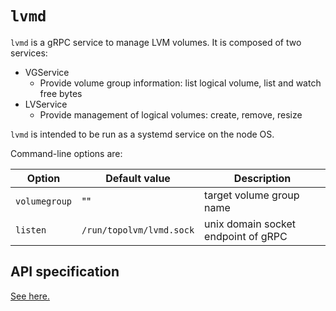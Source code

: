 `lvmd`
======

`lvmd` is a gRPC service to manage LVM volumes.  It is composed of two services:
- VGService
    - Provide volume group information: list logical volume, list and watch free bytes
- LVService
    - Provide management of logical volumes: create, remove, resize

`lvmd` is intended to be run as a systemd service on the node OS.

Command-line options are:

| Option        | Default value            | Description                         |
| ------------- | ------------------------ | ----------------------------------- |
| `volumegroup` | ""                       | target volume group name            |
| `listen`      | `/run/topolvm/lvmd.sock` | unix domain socket endpoint of gRPC |

API specification
-----------------

[See here.](./lvmd-protocol.md)
